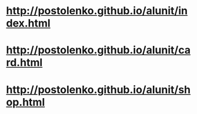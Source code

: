 # http://postolenko.github.io/alunit/index.html
# http://postolenko.github.io/alunit/card.html
# http://postolenko.github.io/alunit/shop.html